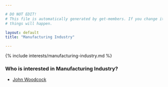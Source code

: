 ```yaml
---

# DO NOT EDIT!
# This file is automatically generated by get-members. If you change it, bad
# things will happen.

layout: default
title: "Manufacturing Industry"

---
```


{% include interests/manufacturing-industry.md %}

### Who is interested in Manufacturing Industry?


* [John Woodcock](/members/john-woodcock.html)
